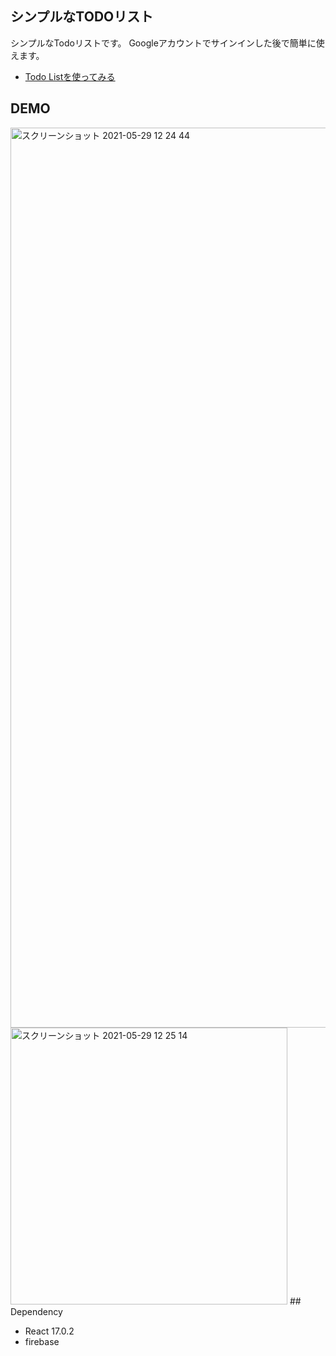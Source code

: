 ## シンプルなTODOリスト
シンプルなTodoリストです。
Googleアカウントでサインインした後で簡単に使えます。
- [Todo Listを使ってみる](https://todolist-ca051.web.app) 

## DEMO
<img width="1440" alt="スクリーンショット 2021-05-29 12 24 44" src="https://user-images.githubusercontent.com/62085992/120059415-6527e580-c08c-11eb-9868-5fdc21ff20da.png">
<img width="443" alt="スクリーンショット 2021-05-29 12 25 14" src="https://user-images.githubusercontent.com/62085992/120059419-68bb6c80-c08c-11eb-8303-f01b0aa7b467.png">
## Dependency

- React 17.0.2
- firebase

